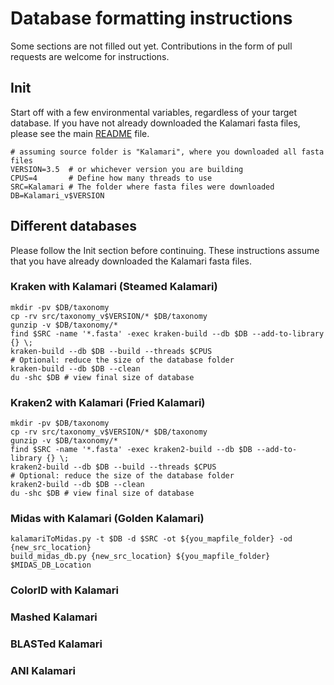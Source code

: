 # Database formatting instructions

Some sections are not filled out yet.  Contributions in the form of pull requests are welcome for instructions.

## Init

Start off with a few environmental variables, regardless of your target database.
If you have not already downloaded the Kalamari fasta files, please see the main [README](../README.md) file.

    # assuming source folder is "Kalamari", where you downloaded all fasta files
    VERSION=3.5  # or whichever version you are building
    CPUS=4       # Define how many threads to use
    SRC=Kalamari # The folder where fasta files were downloaded
    DB=Kalamari_v$VERSION
   
## Different databases

Please follow the Init section before continuing. These instructions assume that you have already downloaded the Kalamari fasta files.

### Kraken with Kalamari (Steamed Kalamari)
    
    mkdir -pv $DB/taxonomy
    cp -rv src/taxonomy_v$VERSION/* $DB/taxonomy
    gunzip -v $DB/taxonomy/*
    find $SRC -name '*.fasta' -exec kraken-build --db $DB --add-to-library {} \;
    kraken-build --db $DB --build --threads $CPUS
    # Optional: reduce the size of the database folder
    kraken-build --db $DB --clean
    du -shc $DB # view final size of database

### Kraken2 with Kalamari (Fried Kalamari)

    mkdir -pv $DB/taxonomy
    cp -rv src/taxonomy_v$VERSION/* $DB/taxonomy
    gunzip -v $DB/taxonomy/*
    find $SRC -name '*.fasta' -exec kraken2-build --db $DB --add-to-library {} \;
    kraken2-build --db $DB --build --threads $CPUS
    # Optional: reduce the size of the database folder
    kraken2-build --db $DB --clean
    du -shc $DB # view final size of database
    
### Midas with Kalamari (Golden Kalamari)
    kalamariToMidas.py -t $DB -d $SRC -ot ${you_mapfile_folder} -od {new_src_location}
    build_midas_db.py {new_src_location} ${you_mapfile_folder} $MIDAS_DB_Location

### ColorID with Kalamari

### Mashed Kalamari

### BLASTed Kalamari

### ANI Kalamari
